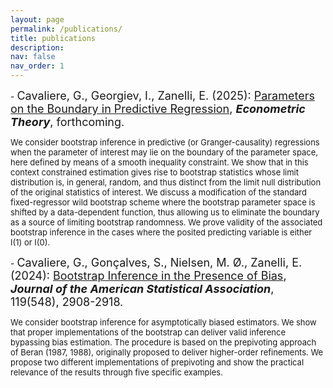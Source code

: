 ```yaml
---
layout: page
permalink: /publications/
title: publications
description: 
nav: false
nav_order: 1
---
```

<!-- _pages/publications.md -->
<div class="publications">

<p>- <font size="+1"> Cavaliere, G., Georgiev, I., Zanelli, E. (2025): <a href="https://www.cambridge.org/core/services/aop-cambridge-core/content/view/001977D82C569E3592BFA202E24631FA/S0266466624000331a.pdf/parameters_on_the_boundary_in_predictive_regression.pdf"> Parameters on the Boundary in Predictive Regression</a>, <b><i>Econometric Theory</i></b>, forthcoming.</font>

<p><font size="-1"> We consider bootstrap inference in predictive (or Granger-causality)
regressions when the parameter of interest may lie on the boundary of the
parameter space, here defined by means of a smooth inequality constraint.
We show that in this context constrained estimation gives rise to bootstrap statistics whose limit distribution is,
in general, random, and thus distinct from the limit null distribution of
the original statistics of interest. We discuss a modification of the standard
fixed-regressor wild bootstrap scheme where the bootstrap parameter space is
shifted by a data-dependent function, thus allowing us to eliminate the
boundary as a source of limiting bootstrap randomness. We prove validity of the associated bootstrap
inference in the cases where the posited predicting variable is either I(1)
or I(0). </font>

<p>- <font size="+1"> Cavaliere, G., Gonçalves, S., Nielsen, M. Ø., Zanelli, E. (2024): <a href="https://www.tandfonline.com/doi/full/10.1080/01621459.2023.2284980">Bootstrap Inference in the Presence of Bias</a>, <b><i>Journal of the American Statistical Association</i></b>, 119(548), 2908-2918.


<p><font size="-1">We consider bootstrap inference for asymptotically biased estimators. We show that proper implementations of the bootstrap can deliver valid inference bypassing bias estimation. The procedure is based on the prepivoting approach of Beran (1987, 1988), originally proposed to deliver higher-order refinements. We propose two different implementations of prepivoting and show the practical relevance of the results through five specific examples.</font>
